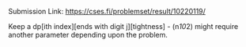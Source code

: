 Submission Link: https://cses.fi/problemset/result/10220119/

Keep a dp[ith index][ends with digit j][tightness] - (n*10*2) might require another parameter depending upon the problem.

